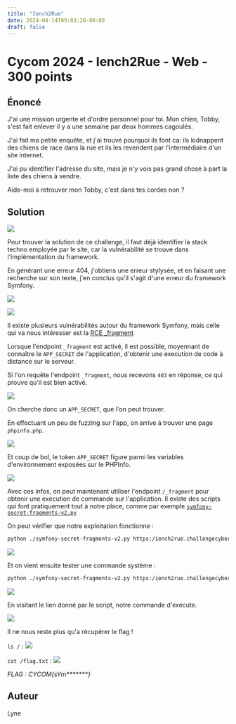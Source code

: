 ```yaml
---
title: "Iench2Rue"
date: 2024-04-14T09:03:20-08:00
draft: false
---
```


# Cycom 2024 - Iench2Rue - Web - 300 points

## Énoncé
J'ai une mission urgente et d'ordre personnel pour toi. Mon chien, Tobby, s'est fait enlever il y a une semaine par deux hommes cagoulés.

J'ai fait ma petite enquête, et j'ai trouvé pourquoi ils font ca: ils kidnappent des chiens de race dans la rue et ils les revendent par l'intermédiaire d'un site internet.

J'ai pu identifier l'adresse du site, mais je n'y vois pas grand chose à part la liste des chiens à vendre.

Aide-moi à retrouver mon Tobby, c'est dans tes cordes non ?

## Solution

![](/images/2024/004/01.jpg)

Pour trouver la solution de ce challenge, il faut déjà identifier la stack techno employée par le site, car la vulnérabilité se trouve dans l'implémentation du framework.

En générant une erreur 404, j'obtiens une erreur stylysée, et en faisant une recherche sur son texte, j'en conclus qu'il s'agit d'une erreur du framework Symfony.

![](/images/2024/004/02.png)

![](/images/2024/004/03.png)

Il existe plusieurs vulnérabilités autour du framework Symfony, mais celle qui va nous intéresser est la [RCE _fragment](https://www.ambionics.io/blog/symfony-secret-fragment)

Lorsque l'endpoint `_fragment` est activé, il est possible, moyennant de connaître le `APP_SECRET` de l'application, d'obtenir une execution de code à distance sur le serveur.

Si l'on requête l'endpoint `_fragment`, nous recevons `403` en réponse, ce qui prouve qu'il est bien activé.

![](/images/2024/004/07.png)

On cherche donc un `APP_SECRET`, que l'on peut trouver.

En effectuant un peu de fuzzing sur l'app, on arrive à trouver une page `phpinfo.php`.

![](/images/2024/004/04.png)

Et coup de bol, le token `APP_SECRET` figure parmi les variables d'environnement exposées sur le PHPInfo.

![](/images/2024/004/05.png)

Avec ces infos, on peut maintenant utiliser l'endpoint `/_fragment` pour obtenir une execution de commande sur l'application. Il existe des scripts qui font pratiquement tout à notre place, comme par exemple [`symfony-secret-fragments-v2.py`](https://github.com/ambionics/symfony-exploits/blob/main/symfony-secret-fragments-v2.py)

On peut vérifier que notre exploitation fonctionne : 

```bash
python ./symfony-secret-fragments-v2.py https:/iench2rue.challengecyber.fr/_fragment -s 'mcPYaKwbvD2YVje5akrBKGPcYKVIKwqT'
```

![](/images/2024/004/06.png)

Et on vient ensuite tester une commande système : 

```bash
python ./symfony-secret-fragments-v2.py https:/iench2rue.challengecyber.fr/_fragment -s 'mcPYaKwbvD2YVje5akrBKGPcYKVIKwqT' --function 'system' --arguments 'command:id' -m 1
```

![](/images/2024/004/08.png)

En visitant le lien donné par le script, notre commande d'execute.

![](/images/2024/004/09.png)

Il ne nous reste plus qu'a récupérer le flag !

`ls /` :
![](/images/2024/004/10.png)

`cat /flag.txt` :
![](/images/2024/004/11.png)

*FLAG : CYCOM{sYm\*\*\*\*\*\*\*}*

## Auteur

Lyne
